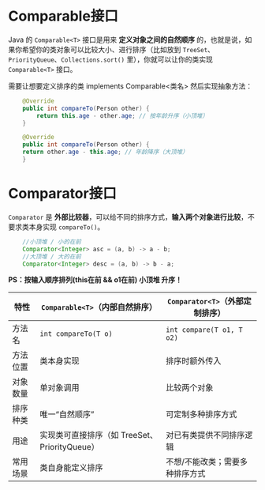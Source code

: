 # Comparable接口

Java 的 `Comparable<T>` 接口是用来 **定义对象之间的自然顺序** 的，也就是说，如果你希望你的类对象可以比较大小、进行排序（比如放到 `TreeSet`、`PriorityQueue`、`Collections.sort()` 里），你就可以让你的类实现 `Comparable<T>` 接口。

需要让想要定义排序的类 implements Comparable<类名> 然后实现抽象方法：
```java
    @Override
    public int compareTo(Person other) {
        return this.age - other.age; // 按年龄升序（小顶堆）
    }

	@Override
	public int compareTo(Person other) {
    return other.age - this.age; // 年龄降序（大顶堆）
	}
```
# Comparator接口

`Comparator` 是 **外部比较器**，可以给不同的排序方式，**输入两个对象进行比较**，不要求类本身实现 `compareTo()`。

```java
	//小顶堆 / 小的在前
	Comparator<Integer> asc = (a, b) -> a - b;
	//大顶堆 / 大的在前
	Comparator<Integer> desc = (a, b) -> b - a;
```

**PS：按输入顺序排列(this在前 && o1在前) 小顶堆 升序！**

|特性|`Comparable<T>`（内部自然排序）|`Comparator<T>`（外部定制排序）|
|---|---|---|
|方法名|`int compareTo(T o)`|`int compare(T o1, T o2)`|
|方法位置|类本身实现|排序时额外传入|
|对象数量|单对象调用|比较两个对象|
|排序种类|唯一“自然顺序”|可定制多种排序方式|
|用途|实现类可直接排序（如 TreeSet、PriorityQueue）|对已有类提供不同排序逻辑|
|常用场景|类自身能定义排序|不想/不能改类；需要多种排序方式|
